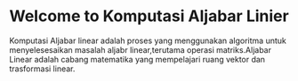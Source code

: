 # Welcome to Komputasi Aljabar Linier

  Komputasi Aljabar linear adalah proses yang menggunakan algoritma untuk menyelesesaikan masalah aljabr linear,terutama operasi matriks.Aljabar Linear adalah cabang matematika yang mempelajari ruang vektor dan trasformasi linear.

```{tableofcontents}
```
